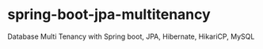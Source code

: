 # spring-boot-jpa-multitenancy

Database Multi Tenancy with Spring boot, JPA, Hibernate, HikariCP, MySQL
